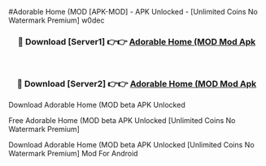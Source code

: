 #Adorable Home (MOD [APK-MOD] - APK Unlocked - [Unlimited Coins No Watermark Premium] w0dec



<div align="center">

<h3>🔴 Download [Server1] 👉👉 <a href="https://momento.my/?title=Adorable_Home_(MOD">Adorable Home (MOD Mod Apk</a></h3><br>

<h3>🔴 Download [Server2] 👉👉 <a href="https://momento.my/?title=Adorable_Home_(MOD">Adorable Home (MOD Mod Apk</a></h3>
</div>



Download Adorable Home (MOD beta APK Unlocked

Free Adorable Home (MOD beta APK Unlocked [Unlimited Coins No Watermark Premium]

Download Adorable Home (MOD beta APK Unlocked [Unlimited Coins No Watermark Premium] Mod For Android
